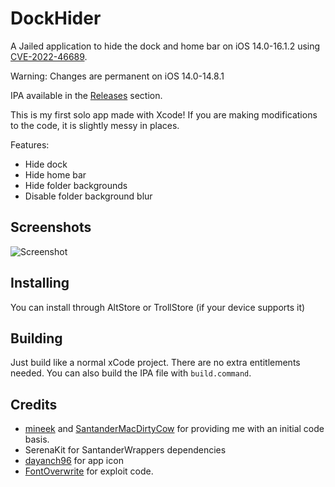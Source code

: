 # DockHider
A Jailed application to hide the dock and home bar on iOS 14.0-16.1.2 using [CVE-2022-46689](https://support.apple.com/en-us/HT213530).

Warning: Changes are permanent on iOS 14.0-14.8.1

IPA available in the [Releases](https://github.com/leminlimez/DockHider/releases) section.

This is my first solo app made with Xcode! If you are making modifications to the code, it is slightly messy in places.

Features:
- Hide dock
- Hide home bar
- Hide folder backgrounds
- Disable folder background blur

## Screenshots
![Screenshot](https://i.imgur.com/n7mzG1Y.png)

## Installing
You can install through AltStore or TrollStore (if your device supports it)

## Building
Just build like a normal xCode project. There are no extra entitlements needed. You can also build the IPA file with `build.command`.

## Credits
- [mineek](https://twitter.com/mineekdev) and [SantanderMacDirtyCow](https://github.com/mineek/SantanderMacDirtyCow) for providing me with an initial code basis.
- SerenaKit for SantanderWrappers dependencies
- [dayanch96](https://www.reddit.com/user/dayanch96/) for app icon
- [FontOverwrite](https://github.com/ginsudev/WDBFontOverwrite) for exploit code.
